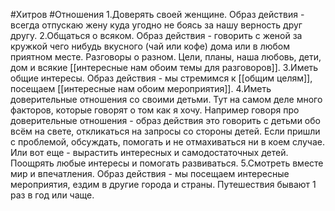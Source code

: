 #Хитров #Отношения 
1.Доверять своей женщине. Образ действия - всегда отпускаю жену куда угодно не боясь за нашу верность друг другу.
2.Общаться о всяком. Образ действия - говорить с женой за кружкой чего нибудь вкусного (чай или кофе) дома или в любом приятном месте. Разговоры о разном. Цели, планы, наша любовь, дети, дом и всякие [[интересные нам обоим темы для разговоров]].
3.Иметь общие интересы. Образ действия - мы стремимся к [[общим целям]], посещаем [[интересные нам обоим мероприятия]]. 
4.Иметь доверительные отношения со своими детьми. Тут на самом деле много факторов, которые говорят о том как я хочу. 
Например говоря про доверительные отношения  - образ действия это говорить с детьми обо всём на свете, откликаться на запросы со стороны детей. Если пришли с проблемой, обсуждать, помогать и не отмахиваться ни в коем случае.
Или вот еще - вырастить интересных и самодостаточных детей. Поощрять любые интересы и помогать развиваться.
5.Смотреть вместе мир и впечатления. Образ действия - мы посещаем интересные мероприятия, ездим в другие города и страны. Путешествия бывают 1 раз в год или чаще.
